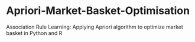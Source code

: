 # Apriori-Market-Basket-Optimisation
Association Rule Learning: Applying Apriori algorithm to optimize market basket in Python and R

